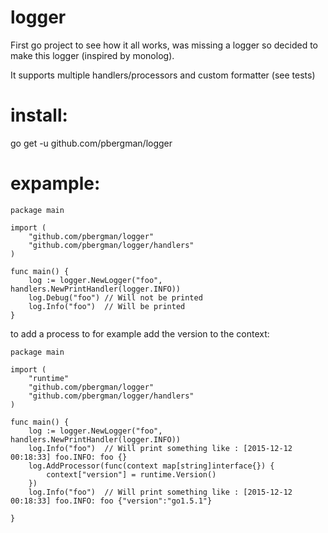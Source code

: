 # logger
First go project to see how it all works, was missing a logger so decided to make this logger (inspired by monolog).

It supports multiple handlers/processors and custom formatter (see tests)

# install:
go get -u github.com/pbergman/logger

# expample:
```
package main

import (
	"github.com/pbergman/logger"
	"github.com/pbergman/logger/handlers"
)

func main() {
	log := logger.NewLogger("foo", handlers.NewPrintHandler(logger.INFO))
	log.Debug("foo") // Will not be printed
	log.Info("foo")  // Will be printed
}
```
to add a process to for example add the version to the context:
```
package main

import (
	"runtime"
	"github.com/pbergman/logger"
	"github.com/pbergman/logger/handlers"
)

func main() {
	log := logger.NewLogger("foo", handlers.NewPrintHandler(logger.INFO))
	log.Info("foo")  // Will print something like : [2015-12-12 00:18:33] foo.INFO: foo {}
	log.AddProcessor(func(context map[string]interface{}) {
		context["version"] = runtime.Version()
	})
	log.Info("foo")  // Will print something like : [2015-12-12 00:18:33] foo.INFO: foo {"version":"go1.5.1"}

}
```
